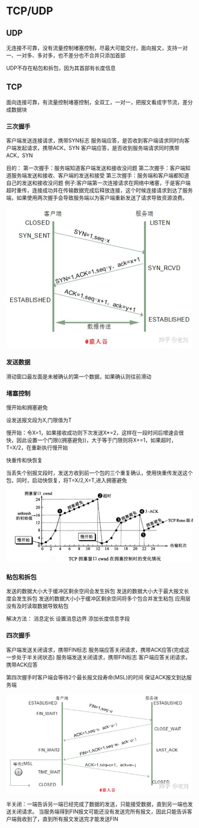 # TCP/UDP

## UDP
无连接不可靠，没有流量控制堵塞控制，尽最大可能交付，面向报文，支持一对一、一对多、多对多，也不差分也不合并只添加首部

UDP不存在粘包和拆包，因为其首部有长度信息


## TCP
面向连接可靠，有流量控制堵塞控制，全双工，一对一，把报文看成字节流，差分成数据块

### 三次握手
客户端发送连接请求，携带SYN标志
服务端应答，是否收到客户端请求同时向客户端发起请求，携带ACK，SYN
客户端应答，是否收到服务端请求同时携带ACK，SYN

目的：
第一次握手：服务端知道客户端发送和接收没问题
第二次握手：客户端知道服务端发送和接收、客户端的发送和接受
第三次握手：服务端和客户端都知道自己的发送和接收没问题
例子:客户端第一次连接请求在网络中堵塞，于是客户端超时重传，连接成功并在传输数据完成后释放连接，这个时候连接请求到达了服务端，如果使用两次握手会导致服务端以为客户端重新发送了请求导致资源浪费。

![](../images/three-way_shakehand.jpg)

### 发送数据

滑动窗口最左面是未被确认的第一个数据，如果确认则往前滑动

### 堵塞控制

慢开始和拥塞避免

设发送报文段为X,门限值为T

慢开始：令X=1，如果接收成功则下次发送X*=2，这样在一段时间后增速会很快，因此设置一个门限((拥塞避免))，大于等于门限则将X+=1，如果超时，T=X/2，在重新执行慢开始

快重传和快恢复

当丢失个别报文段时，发送方收到前一个包的三个重复确认，使用快重传发送这个包，同时，启动快恢复，将T=X/2,X=T,进入拥塞避免

![](../images/congestion_control.jpg)


### 粘包和拆包
发送的数据大小大于缓冲区剩余空间会发生拆包
发送的数据大小大于最大报文长度会发生拆包
发送的数据大小小于缓冲区剩余空间将多个包合并发生粘包
应用层没有及时读取数据导致粘包

解决方法：
消息定长
设置消息边界
添加长度信息字段


### 四次握手
客户端发送关闭请求，携带FIN标志
服务端应答关闭请求，携带ACK应答(完成这一步处于半关闭状态)
服务端发送关闭请求，携带FIN标志
客户端应答关闭请求，携带ACK应答

第四次握手时客户端会等待2个最长报文段寿命(MSL)的时间
保证ACK报文到达服务端

![](../images/four-way_shakehand.jpg)

半关闭：一端告诉另一端已经完成了数据的发送，只能接受数据，直到另一端也发送关闭请求。
当服务端得到FIN报文可能还没有发送完所有报文，因此只能告诉客户端我收到了，直到所有报文发送完才能发送FIN


